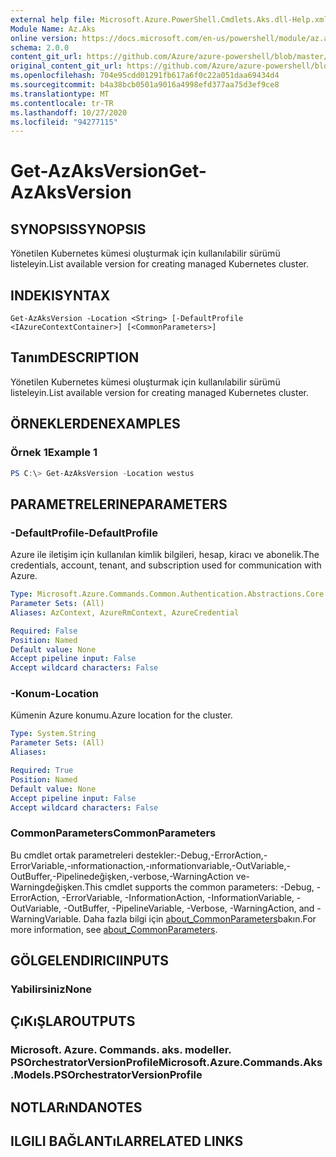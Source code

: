 ```yaml
---
external help file: Microsoft.Azure.PowerShell.Cmdlets.Aks.dll-Help.xml
Module Name: Az.Aks
online version: https://docs.microsoft.com/en-us/powershell/module/az.aks/get-azaksversion
schema: 2.0.0
content_git_url: https://github.com/Azure/azure-powershell/blob/master/src/Aks/Aks/help/Get-AzAksVersion.md
original_content_git_url: https://github.com/Azure/azure-powershell/blob/master/src/Aks/Aks/help/Get-AzAksVersion.md
ms.openlocfilehash: 704e95cdd01291fb617a6f0c22a051daa69434d4
ms.sourcegitcommit: b4a38bcb0501a9016a4998efd377aa75d3ef9ce8
ms.translationtype: MT
ms.contentlocale: tr-TR
ms.lasthandoff: 10/27/2020
ms.locfileid: "94277115"
---
```

# <span data-ttu-id="d5763-101">Get-AzAksVersion</span><span class="sxs-lookup"><span data-stu-id="d5763-101">Get-AzAksVersion</span></span>

## <span data-ttu-id="d5763-102">SYNOPSIS</span><span class="sxs-lookup"><span data-stu-id="d5763-102">SYNOPSIS</span></span>
<span data-ttu-id="d5763-103">Yönetilen Kubernetes kümesi oluşturmak için kullanılabilir sürümü listeleyin.</span><span class="sxs-lookup"><span data-stu-id="d5763-103">List available version for creating managed Kubernetes cluster.</span></span>

## <span data-ttu-id="d5763-104">INDEKI</span><span class="sxs-lookup"><span data-stu-id="d5763-104">SYNTAX</span></span>

```
Get-AzAksVersion -Location <String> [-DefaultProfile <IAzureContextContainer>] [<CommonParameters>]
```

## <span data-ttu-id="d5763-105">Tanım</span><span class="sxs-lookup"><span data-stu-id="d5763-105">DESCRIPTION</span></span>
<span data-ttu-id="d5763-106">Yönetilen Kubernetes kümesi oluşturmak için kullanılabilir sürümü listeleyin.</span><span class="sxs-lookup"><span data-stu-id="d5763-106">List available version for creating managed Kubernetes cluster.</span></span>

## <span data-ttu-id="d5763-107">ÖRNEKLERDEN</span><span class="sxs-lookup"><span data-stu-id="d5763-107">EXAMPLES</span></span>

### <span data-ttu-id="d5763-108">Örnek 1</span><span class="sxs-lookup"><span data-stu-id="d5763-108">Example 1</span></span>
```powershell
PS C:\> Get-AzAksVersion -Location westus
```

## <span data-ttu-id="d5763-109">PARAMETRELERINE</span><span class="sxs-lookup"><span data-stu-id="d5763-109">PARAMETERS</span></span>

### <span data-ttu-id="d5763-110">-DefaultProfile</span><span class="sxs-lookup"><span data-stu-id="d5763-110">-DefaultProfile</span></span>
<span data-ttu-id="d5763-111">Azure ile iletişim için kullanılan kimlik bilgileri, hesap, kiracı ve abonelik.</span><span class="sxs-lookup"><span data-stu-id="d5763-111">The credentials, account, tenant, and subscription used for communication with Azure.</span></span>

```yaml
Type: Microsoft.Azure.Commands.Common.Authentication.Abstractions.Core.IAzureContextContainer
Parameter Sets: (All)
Aliases: AzContext, AzureRmContext, AzureCredential

Required: False
Position: Named
Default value: None
Accept pipeline input: False
Accept wildcard characters: False
```

### <span data-ttu-id="d5763-112">-Konum</span><span class="sxs-lookup"><span data-stu-id="d5763-112">-Location</span></span>
<span data-ttu-id="d5763-113">Kümenin Azure konumu.</span><span class="sxs-lookup"><span data-stu-id="d5763-113">Azure location for the cluster.</span></span>

```yaml
Type: System.String
Parameter Sets: (All)
Aliases:

Required: True
Position: Named
Default value: None
Accept pipeline input: False
Accept wildcard characters: False
```

### <span data-ttu-id="d5763-114">CommonParameters</span><span class="sxs-lookup"><span data-stu-id="d5763-114">CommonParameters</span></span>
<span data-ttu-id="d5763-115">Bu cmdlet ortak parametreleri destekler:-Debug,-ErrorAction,-ErrorVariable,-ınformationaction,-ınformationvariable,-OutVariable,-OutBuffer,-Pipelinedeğişken,-verbose,-WarningAction ve-Warningdeğişken.</span><span class="sxs-lookup"><span data-stu-id="d5763-115">This cmdlet supports the common parameters: -Debug, -ErrorAction, -ErrorVariable, -InformationAction, -InformationVariable, -OutVariable, -OutBuffer, -PipelineVariable, -Verbose, -WarningAction, and -WarningVariable.</span></span> <span data-ttu-id="d5763-116">Daha fazla bilgi için [about_CommonParameters](http://go.microsoft.com/fwlink/?LinkID=113216)bakın.</span><span class="sxs-lookup"><span data-stu-id="d5763-116">For more information, see [about_CommonParameters](http://go.microsoft.com/fwlink/?LinkID=113216).</span></span>

## <span data-ttu-id="d5763-117">GÖLGELENDIRICI</span><span class="sxs-lookup"><span data-stu-id="d5763-117">INPUTS</span></span>

### <span data-ttu-id="d5763-118">Yabilirsiniz</span><span class="sxs-lookup"><span data-stu-id="d5763-118">None</span></span>

## <span data-ttu-id="d5763-119">ÇıKıŞLAR</span><span class="sxs-lookup"><span data-stu-id="d5763-119">OUTPUTS</span></span>

### <span data-ttu-id="d5763-120">Microsoft. Azure. Commands. aks. modeller. PSOrchestratorVersionProfile</span><span class="sxs-lookup"><span data-stu-id="d5763-120">Microsoft.Azure.Commands.Aks.Models.PSOrchestratorVersionProfile</span></span>

## <span data-ttu-id="d5763-121">NOTLARıNDA</span><span class="sxs-lookup"><span data-stu-id="d5763-121">NOTES</span></span>

## <span data-ttu-id="d5763-122">ILGILI BAĞLANTıLAR</span><span class="sxs-lookup"><span data-stu-id="d5763-122">RELATED LINKS</span></span>
